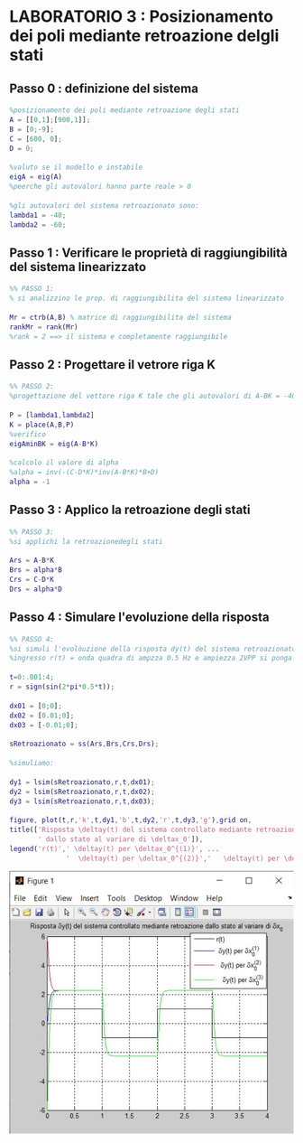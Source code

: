 # LABORATORIO 3 : Posizionamento dei poli mediante retroazione delgli stati
## Passo 0 : definizione del sistema

```Matlab
%posizionamento dei poli mediante retroazione degli stati
A = [[0,1];[900,1]];
B = [0;-9];
C = [600, 0];
D = 0;

%valuto se il modello e instabile
eigA = eig(A)
%peerche gli autovalori hanno parte reale > 0

%gli autovalori del sistema retroazionato sono:
lambda1 = -40;
lambda2 = -60;
```
## Passo 1 : Verificare le proprietà di raggiungibilità del sistema linearizzato

```Matlab
%% PASSO 1:
% si analizzino le prop. di raggiungibilita del sistema linearizzato

Mr = ctrb(A,B) % matrice di raggiungibilita del sistema
rankMr = rank(Mr)
%rank = 2 ==> il sistema e completamente raggiungibile

```
## Passo 2 : Progettare il vetrore riga K

```Matlab
%% PASSO 2:
%progettazione del vettore riga K tale che gli autovalori di A-BK = -40,-60

P = [lambda1,lambda2]
K = place(A,B,P)
%verifico
eigAminBK = eig(A-B*K)

%calcolo il valore di alpha
%alpha = inv(-(C-D*K)*inv(A-B*K)*B+D)
alpha = -1

```
## Passo 3 : Applico la retroazione degli stati
```Matlab
%% PASSO 3:
%si applichi la retroazionedegli stati

Ars = A-B*K
Brs = alpha*B
Crs = C-D*K
Drs = alpha*D

```

## Passo 4 : Simulare l'evoluzione della risposta
```Matlab
%% PASSO 4:
%si simuli l'evolòuzione della risposta dy(t) del sistema retroazionato ad un
%ingresso r(t) = onda quadra di ampzza 0.5 Hz e ampiezza 2VPP si ponga alpha = -1

t=0:.001:4;
r = sign(sin(2*pi*0.5*t));

dx01 = [0;0];
dx02 = [0.01;0];
dx03 = [-0.01;0];

sRetroazionato = ss(Ars,Brs,Crs,Drs);

%simuliamo:

dy1 = lsim(sRetroazionato,r,t,dx01);
dy2 = lsim(sRetroazionato,r,t,dx02);
dy3 = lsim(sRetroazionato,r,t,dx03);

figure, plot(t,r,'k',t,dy1,'b',t,dy2,'r',t,dy3,'g'),grid on,
title(['Risposta \deltay(t) del sistema controllato mediante retroazione', ...
       ' dallo stato al variare di \deltax_0']),
legend('r(t)',' \deltay(t) per \deltax_0^{(1)}', ...
              '  \deltay(t) per \deltax_0^{(2)}','   \deltay(t) per \deltax_0^{(3)}')


```

![alt text](https://github.com/lorenzobellino/Controlli-Automatici/blob/master/Laboratori/LAB03/img/e1sim.JPG)
